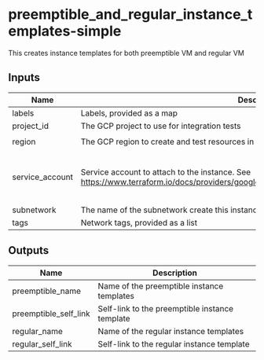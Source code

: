 # preemptible_and_regular_instance_templates-simple

This creates instance templates for both preemptible VM and regular VM

<!-- BEGINNING OF PRE-COMMIT-TERRAFORM DOCS HOOK -->
## Inputs

| Name | Description | Type | Default | Required |
|------|-------------|------|---------|:--------:|
| labels | Labels, provided as a map | `map(string)` | n/a | yes |
| project\_id | The GCP project to use for integration tests | `string` | n/a | yes |
| region | The GCP region to create and test resources in | `string` | `"us-central1"` | no |
| service\_account | Service account to attach to the instance. See https://www.terraform.io/docs/providers/google/r/compute_instance_template#service_account. | <pre>object({<br>    email  = string<br>    scopes = set(string)<br>  })</pre> | `null` | no |
| subnetwork | The name of the subnetwork create this instance in. | `string` | `""` | no |
| tags | Network tags, provided as a list | `list(string)` | n/a | yes |

## Outputs

| Name | Description |
|------|-------------|
| preemptible\_name | Name of the preemptible instance templates |
| preemptible\_self\_link | Self-link to the preemptible instance template |
| regular\_name | Name of the regular instance templates |
| regular\_self\_link | Self-link to the regular instance template |

<!-- END OF PRE-COMMIT-TERRAFORM DOCS HOOK -->
